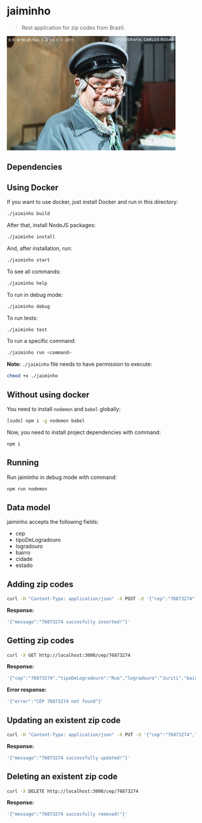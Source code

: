 # jaiminho

> Rest application for zip codes from Brazil.

![](assets/jaiminho.jpg)

## Dependencies

## Using Docker

If you want to use docker, just install Docker and run in this directory:

```sh
./jaiminho build
```

After that, install NodeJS packages:

```sh
./jaiminho install
```

And, after installation, run:

```sh
./jaiminho start
```

To see all commands:

```sh
./jaiminho help
```

To run in debug mode:

```sh
./jaiminho debug
```

To run tests:

```sh
./jaiminho test
```

To run a specific command:

```sh
./jaiminho run <command>
```

**Note:** `./jaiminho` file needs to have permission to execute:

```sh
chmod +x ./jaiminho
```

## Without using docker

You need to install `nodemon` and `babel` globally:

```sh
[sudo] npm i -g nodemon babel
```

Now, you need to install project dependencies with command:

```sh
npm i
```

## Running

Run jaiminho in debug mode with command:

```sh
npm run nodemon
```

## Data model

jaiminho accepts the following fields:

- cep
- tipoDeLogradouro
- logradouro
- bairro
- cidade
- estado

## Adding zip codes

```sh
curl -H "Content-Type: application/json" -X POST -d '{"cep":"76873274","tipoDeLogradouro":"Rua","logradouro":"Juriti","bairro":"Setor 02","cidade":"Ariquemes","estado":"RO"}' http://localhost:3000/cep
```

**Response:**

```sh
'{"message":"76873274 succesfully inserted!"}'
```

## Getting zip codes

```sh
curl -X GET http://localhost:3000/cep/76873274
```

**Response:**

```sh
'{"cep":"76873274","tipoDeLogradouro":"Rua","logradouro":"Juriti","bairro":"Setor 02","cidade":"Ariquemes","estado":"RO"}'
```

**Error response:**

```sh
'{"error":"CEP 76873274 not found"}'
```

## Updating an existent zip code

```sh
curl -H "Content-Type: application/json" -X PUT -d '{"cep":"76873274","tipoDeLogradouro":"Rua","logradouro":"Juritingueta","bairro":"Setor 02","cidade":"Ariquemes","estado":"RO"}' http://localhost:3000/cep/76873274
```

**Response:**

```sh
'{"message":"76873274 successfully updated!"}'
```

## Deleting an existent zip code

```sh
curl -X DELETE http://localhost:3000/cep/76873274
```

**Response:**

```sh
'{"message":"76873274 succesfully removed!"}'
```

